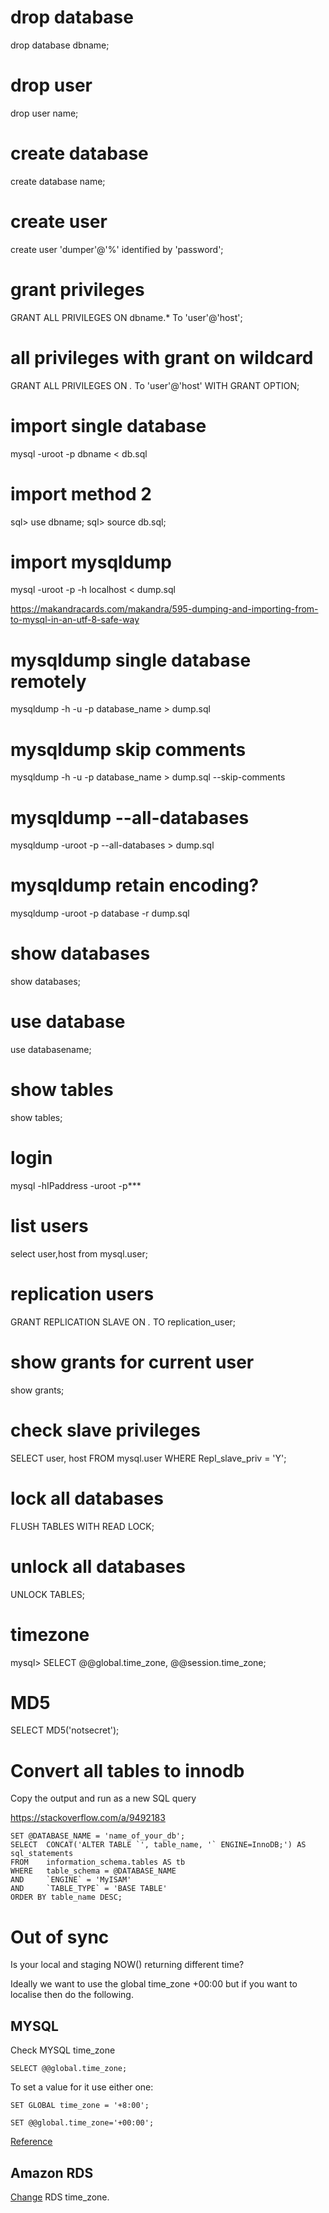 # drop database
drop database dbname;

# drop user
drop user name;

# create database
create database name;

# create user
create user 'dumper'@'%' identified by 'password';

# grant privileges
GRANT ALL PRIVILEGES ON dbname.* To 'user'@'host';

# all privileges with grant on wildcard
GRANT ALL PRIVILEGES ON *.* To 'user'@'host' WITH GRANT OPTION;

# import single database
mysql -uroot -p dbname < db.sql

# import method 2
sql> use dbname;
sql> source db.sql;

# import mysqldump
mysql -uroot -p -h localhost < dump.sql

https://makandracards.com/makandra/595-dumping-and-importing-from-to-mysql-in-an-utf-8-safe-way

# mysqldump single database remotely
mysqldump -h -u -p database_name > dump.sql 

# mysqldump skip comments
mysqldump -h -u -p database_name > dump.sql --skip-comments

# mysqldump --all-databases
mysqldump -uroot -p --all-databases > dump.sql

# mysqldump retain encoding?
mysqldump -uroot -p database -r dump.sql

# show databases
show databases;

# use database
use databasename;

# show tables
show tables;

# login
mysql -hIPaddress -uroot -p***

# list users
select user,host from mysql.user;

# replication users
GRANT REPLICATION SLAVE ON *.* TO replication_user;

# show grants for current user
show grants;

# check slave privileges
SELECT user, host FROM mysql.user WHERE Repl_slave_priv = 'Y';

# lock all databases
FLUSH TABLES WITH READ LOCK;

# unlock all databases
UNLOCK TABLES;

# timezone 
mysql> SELECT @@global.time_zone, @@session.time_zone;

# MD5
SELECT MD5('notsecret'); 

# Convert all tables to innodb
Copy the output and run as a new SQL query

https://stackoverflow.com/a/9492183

```
SET @DATABASE_NAME = 'name_of_your_db';
SELECT  CONCAT('ALTER TABLE `', table_name, '` ENGINE=InnoDB;') AS sql_statements
FROM    information_schema.tables AS tb
WHERE   table_schema = @DATABASE_NAME
AND     `ENGINE` = 'MyISAM'
AND     `TABLE_TYPE` = 'BASE TABLE'
ORDER BY table_name DESC;
```

# Out of sync
Is your local and staging NOW() returning different time?

Ideally we want to use the global time_zone +00:00 but if you want to localise then do the following.

## MYSQL
Check MYSQL time_zone

`SELECT @@global.time_zone;`

To set a value for it use either one:

`SET GLOBAL time_zone = '+8:00';`

`SET @@global.time_zone='+00:00';`

[Reference](https://stackoverflow.com/questions/19023978/should-mysql-have-its-timezone-set-to-utc)

## Amazon RDS

[Change](https://aws.amazon.com/premiumsupport/knowledge-center/rds-change-time-zone/) RDS time_zone.

